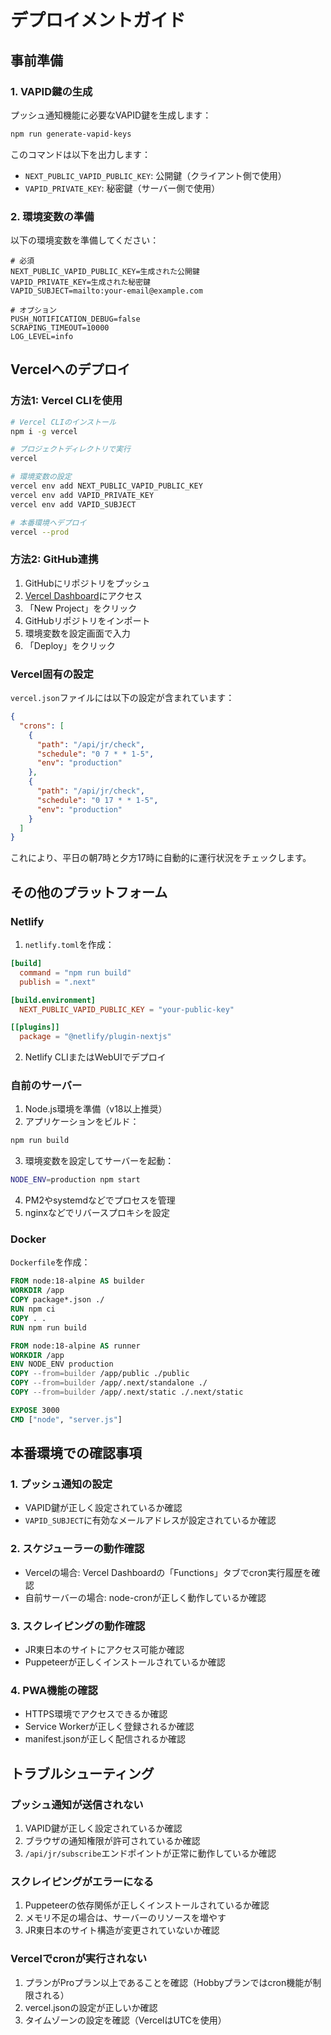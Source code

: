 # デプロイメントガイド

## 事前準備

### 1. VAPID鍵の生成

プッシュ通知機能に必要なVAPID鍵を生成します：

```bash
npm run generate-vapid-keys
```

このコマンドは以下を出力します：
- `NEXT_PUBLIC_VAPID_PUBLIC_KEY`: 公開鍵（クライアント側で使用）
- `VAPID_PRIVATE_KEY`: 秘密鍵（サーバー側で使用）

### 2. 環境変数の準備

以下の環境変数を準備してください：

```env
# 必須
NEXT_PUBLIC_VAPID_PUBLIC_KEY=生成された公開鍵
VAPID_PRIVATE_KEY=生成された秘密鍵
VAPID_SUBJECT=mailto:your-email@example.com

# オプション
PUSH_NOTIFICATION_DEBUG=false
SCRAPING_TIMEOUT=10000
LOG_LEVEL=info
```

## Vercelへのデプロイ

### 方法1: Vercel CLIを使用

```bash
# Vercel CLIのインストール
npm i -g vercel

# プロジェクトディレクトリで実行
vercel

# 環境変数の設定
vercel env add NEXT_PUBLIC_VAPID_PUBLIC_KEY
vercel env add VAPID_PRIVATE_KEY
vercel env add VAPID_SUBJECT

# 本番環境へデプロイ
vercel --prod
```

### 方法2: GitHub連携

1. GitHubにリポジトリをプッシュ
2. [Vercel Dashboard](https://vercel.com/dashboard)にアクセス
3. 「New Project」をクリック
4. GitHubリポジトリをインポート
5. 環境変数を設定画面で入力
6. 「Deploy」をクリック

### Vercel固有の設定

`vercel.json`ファイルには以下の設定が含まれています：

```json
{
  "crons": [
    {
      "path": "/api/jr/check",
      "schedule": "0 7 * * 1-5",
      "env": "production"
    },
    {
      "path": "/api/jr/check",
      "schedule": "0 17 * * 1-5",
      "env": "production"
    }
  ]
}
```

これにより、平日の朝7時と夕方17時に自動的に運行状況をチェックします。

## その他のプラットフォーム

### Netlify

1. `netlify.toml`を作成：

```toml
[build]
  command = "npm run build"
  publish = ".next"

[build.environment]
  NEXT_PUBLIC_VAPID_PUBLIC_KEY = "your-public-key"

[[plugins]]
  package = "@netlify/plugin-nextjs"
```

2. Netlify CLIまたはWebUIでデプロイ

### 自前のサーバー

1. Node.js環境を準備（v18以上推奨）
2. アプリケーションをビルド：

```bash
npm run build
```

3. 環境変数を設定してサーバーを起動：

```bash
NODE_ENV=production npm start
```

4. PM2やsystemdなどでプロセスを管理
5. nginxなどでリバースプロキシを設定

### Docker

`Dockerfile`を作成：

```dockerfile
FROM node:18-alpine AS builder
WORKDIR /app
COPY package*.json ./
RUN npm ci
COPY . .
RUN npm run build

FROM node:18-alpine AS runner
WORKDIR /app
ENV NODE_ENV production
COPY --from=builder /app/public ./public
COPY --from=builder /app/.next/standalone ./
COPY --from=builder /app/.next/static ./.next/static

EXPOSE 3000
CMD ["node", "server.js"]
```

## 本番環境での確認事項

### 1. プッシュ通知の設定

- VAPID鍵が正しく設定されているか確認
- `VAPID_SUBJECT`に有効なメールアドレスが設定されているか確認

### 2. スケジューラーの動作確認

- Vercelの場合: Vercel Dashboardの「Functions」タブでcron実行履歴を確認
- 自前サーバーの場合: node-cronが正しく動作しているか確認

### 3. スクレイピングの動作確認

- JR東日本のサイトにアクセス可能か確認
- Puppeteerが正しくインストールされているか確認

### 4. PWA機能の確認

- HTTPS環境でアクセスできるか確認
- Service Workerが正しく登録されるか確認
- manifest.jsonが正しく配信されるか確認

## トラブルシューティング

### プッシュ通知が送信されない

1. VAPID鍵が正しく設定されているか確認
2. ブラウザの通知権限が許可されているか確認
3. `/api/jr/subscribe`エンドポイントが正常に動作しているか確認

### スクレイピングがエラーになる

1. Puppeteerの依存関係が正しくインストールされているか確認
2. メモリ不足の場合は、サーバーのリソースを増やす
3. JR東日本のサイト構造が変更されていないか確認

### Vercelでcronが実行されない

1. プランがProプラン以上であることを確認（Hobbyプランではcron機能が制限される）
2. vercel.jsonの設定が正しいか確認
3. タイムゾーンの設定を確認（VercelはUTCを使用）
